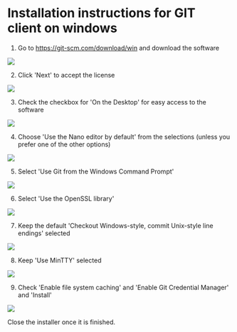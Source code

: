 # Installation instructions for GIT client on windows

1. Go to https://git-scm.com/download/win and download the software

![](images/image00035.png)

2. Click 'Next' to accept the license

![](images/image00037.png)

3. Check the checkbox for 'On the Desktop' for easy access to the software

![](images/image00038.png)

4. Choose 'Use the Nano editor by default' from the selections (unless you prefer one of the other options)

![](images/image00040.png)

5. Select 'Use Git from the Windows Command Prompt'

![](images/image00041.png)

6. Select 'Use the OpenSSL library'

![](images/image00042.png)

7. Keep the default 'Checkout Windows-style, commit Unix-style line endings' selected

![](images/image00043.png)

8. Keep 'Use MinTTY' selected

![](images/image00044.png)

9. Check 'Enable file system caching' and 'Enable Git Credential Manager' and 'Install'

![](images/image00045.png)

Close the installer once it is finished.
